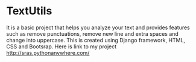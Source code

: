 # TextUtils
It is a basic project that helps you analyze your text and provides features such as remove punctuations, remove new line and extra spaces and change into uppercase.
This is created using Django framework, HTML, CSS and Bootsrap.
Here is link to my project
http://sras.pythonanywhere.com/
